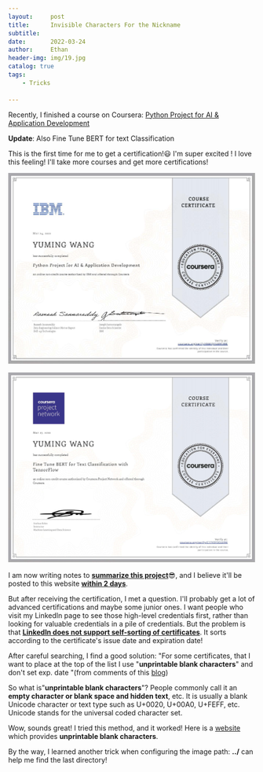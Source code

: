 ```yaml
---
layout:     post
title:      Invisible Characters For the Nickname
subtitle:   
date:       2022-03-24
author:     Ethan
header-img: img/19.jpg
catalog: true
tags:
    - Tricks

---
```


Recently, I finished a course on Coursera: [Python Project for AI & Application Development](https://www.coursera.org/learn/python-project-for-ai-application-development)

**Update**: Also Fine Tune BERT for text Classification

This is the first time for me to get a certification!😃 I'm super excited ! I love this feeling! I'll take more courses and get more certifications! 

![certification](https://raw.githubusercontent.com/xiaominglalala/pic/main/img/certification.jpg)



![Certification_Fine Tune BERT for Text Classification with TensorFlow](https://raw.githubusercontent.com/xiaominglalala/pic/main/img/Certification_Fine%20Tune%20BERT%20for%20Text%20Classification%20with%20TensorFlow.jpg)

I am now writing notes to **<u>summarize this project</u>**😎, and I believe it'll be posted to this website **<u>within 2 days</u>**.

But after receiving the certification, I met a question. I'll probably get a lot of advanced certifications and maybe some junior ones. I want people who visit my LinkedIn page to see those high-level credentials first, rather than looking for valuable credentials in a pile of credentials. But the problem is that **<u>LinkedIn does not support self-sorting of certificates</u>**. It sorts according to the certificate's issue date and expiration date!

After careful searching, I find a good solution: "For some certificates, that I want to place at the top of the list I use "**unprintable blank characters**" and don't set exp. date "(from comments of this [blog](https://www.clarkogier.com/blog/linkedin-hack))

So what is"**unprintable blank characters**"? People commonly call it an **empty character or blank space and hidden text**, etc. It is usually a blank Unicode character or text type such as U+0020, U+00A0, U+FEFF, etc. Unicode stands for the universal coded character set.

Wow, sounds great! I tried this method, and it worked! Here is a [website](https://www.editpad.org/tool/invisible-character) which provides **unprintable blank characters**.

By the way, I learned another trick when configuring the image path: **../** can help me find the last directory!
